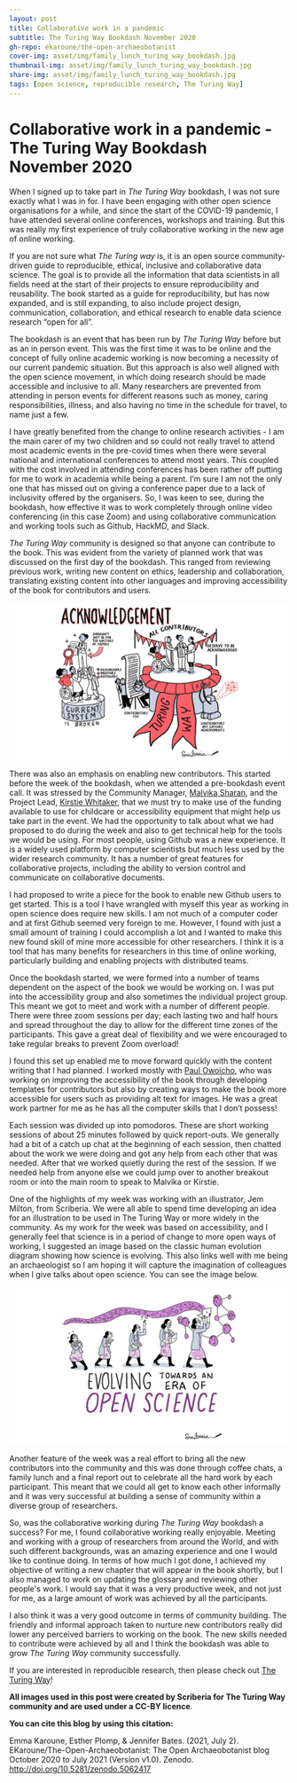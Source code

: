 ```yaml
---
layout: post
title: Collaborative work in a pandemic 
subtitle: The Turing Way Bookdash November 2020
gh-repo: ekaroune/the-open-archaeobotanist
cover-img: asset/img/family_lunch_turing_way_bookdash.jpg
thumbnail-img: asset/img/family_lunch_turing_way_bookdash.jpg
share-img: asset/img/family_lunch_turing_way_bookdash.jpg
tags: [open science, reproducible research, The Turing Way]
---
```


# Collaborative work in a pandemic - The Turing Way Bookdash November 2020

When I signed up to take part in *The Turing Way* bookdash, I was not sure exactly what I was in for. I have been engaging with other open science organisations for a while, and since the start of the COVID-19 pandemic, I have attended several online conferences, workshops and training. But this was really my first experience of truly collaborative working in the new age of online working.

If you are not sure what *The Turing way* is, it is an open source community-driven guide to reproducible, ethical, inclusive and collaborative data science. The goal is to provide all the information that data scientists in all fields need at the start of their projects to ensure reproducibility and reusability. The book started as a guide for reproducibility, but has now expanded, and is still expanding, to also include  project design, communication, collaboration, and ethical research to enable data science research “open for all”.

The bookdash is an event that has been run by *The Turing Way* before but as an in person event. This was the first time it was to be online and the concept of fully online academic working is now becoming a necessity of our current pandemic situation. But this approach is also well aligned with the open science movement, in which doing research should be made accessible and inclusive to all. Many researchers are prevented from attending in person events for different reasons such as money, caring responsibilities, illness, and also having no time in the schedule for travel, to name just a few. 

I have greatly benefited from the change to online research activities - I am the main carer of my two children and so could not really travel to attend most academic events in the pre-covid times when there were several national and international conferences to attend most years. This coupled with the cost involved in attending conferences has been rather off putting for me to work in academia while being a parent. I’m sure I am not the only one that has missed out on giving a conference paper due to a lack of inclusivity offered by the organisers. So, I was keen to see, during the bookdash, how effective it was to work completely through online video conferencing (in this case Zoom) and using collaborative communication and working tools such as Github, HackMD, and Slack.

*The Turing Way* community is designed so that anyone can contribute to the book. This was evident from the variety of planned work that was discussed on the first day of the bookdash. This ranged from reviewing previous work, writing new content on ethics, leadership and collaboration, translating existing content into other languages and improving accessibility of the book for contributors and users. 

![acknowledgement](../asset/img/acknowledgements.jpg)

There was also an emphasis on enabling new contributors. This started before the week of the bookdash, when we attended a pre-bookdash event call. It was stressed by the Community Manager, [Malvika Sharan](https://the-turing-way.netlify.app/afterword/contributors-record.html#malvika-sharan), and the Project Lead, [Kirstie Whitaker](https://the-turing-way.netlify.app/afterword/contributors-record.html#kirstie-whitaker), that we must try to make use of the funding available to use for childcare or accessibility equipment that might help us take part in the event. We had the opportunity to talk about what we had proposed to do during the week and also to get technical help for the tools we would be using. For most people, using Github was a new experience. It is a widely used platform by computer scientists but much less used by the wider research community. It has a number of great features for collaborative projects, including the ability to version control and communicate on collaborative documents.  

I had proposed to write a piece for the book to enable new Github users to get started. This is a tool I have wrangled with myself this year as working in open science does require new skills. I am not much of a computer coder and at first Github seemed very foreign to me. However, I found with just a small amount of training I could accomplish a lot and I wanted to make this new found skill of mine more accessible for other researchers. I think it is a tool that has many benefits for researchers in this time of online working, particularly building and enabling projects with distributed teams.

Once the bookdash started, we were formed into a number of teams dependent on the aspect of the book we would be working on. I was put into the accessibility group and also sometimes the individual project group. This meant we got to meet and work with a number of different people. There were three zoom sessions per day; each lasting two and half hours and spread throughout the day to allow for the different time zones of the participants. This gave a great deal of flexibility and we were encouraged to take regular breaks to prevent Zoom overload! 

I found this set up enabled me to move forward quickly with the content writing that I had planned. I worked mostly with [Paul Owoicho](https://the-turing-way.netlify.app/afterword/contributors-record.html#paul-owoicho), who was working on improving the accessibility of the book through developing templates for contributors but also by creating ways to make the book more accessible for users such as providing alt text for images. He was a great work partner for me as he has all the computer skills that I don’t possess! 

Each session was divided up into pomodoros. These are short working sessions of about 25 minutes followed by quick report-outs. We generally had a bit of a catch up chat at the beginning of each session, then chatted about the work we were doing and got any help from each other that was needed. After that we worked quietly during the rest of the session. If we needed help from anyone else we could jump over to another breakout room or into the main room to speak to Malvika or Kirstie.

One of the highlights of my week was working with an illustrator, Jem Milton, from Scriberia. We were all able to spend time developing an idea for an illustration to be used in The Turing Way or more widely in the community. As my work for the week was based on accessibility, and I generally feel that science is in a period of change to more open ways of working, I suggested an image based on the classic human evolution diagram showing how science is evolving. This also links well with me being an archaeologist so I am hoping it will capture the imagination of colleagues when I give talks about open science. You can see the image below.

![evolving science](../asset/img/evolving_science_pic.jpg)

 
Another feature of the week was a real effort to bring all the new contributors into the community and this was done through coffee chats, a family lunch and a final report out to celebrate all the hard work by each participant. This meant that we could all get to know each other informally and it was very successful at building a sense of community within a diverse group of researchers.

So, was the collaborative working during *The Turing Way* bookdash a success? For me, I found collaborative working really enjoyable. Meeting and working with a group of researchers from around the World, and with such different backgrounds, was an amazing experience and one I would like to continue doing. In terms of how much I got done, I achieved my objective of writing a new chapter that will appear in the book shortly, but I also managed to work on updating the glossary and reviewing other people's work. I would say that it was a very productive week, and not just for me, as a large amount of work was achieved by all the participants. 

I also think it was a very good outcome in terms of community building. The friendly and informal approach taken to nurture new contributors really did lower any perceived barriers to working on the book. The new skills needed to contribute were achieved by all and I think the bookdash was able to grow *The Turing Way* community successfully.

If you are interested in reproducible research, then please check out [The Turing Way](https://the-turing-way.netlify.app/welcome.html)!


**All images used in this post were created by Scriberia for The Turing Way community and are used under a CC-BY licence**.

**You can cite this blog by using this citation:**

Emma Karoune, Esther Plomp, & Jennifer Bates. (2021, July 2). EKaroune/The-Open-Archaeobotanist: The Open Archaeobotanist blog October 2020 to July 2021 (Version v1.0). Zenodo. http://doi.org/10.5281/zenodo.5062417



